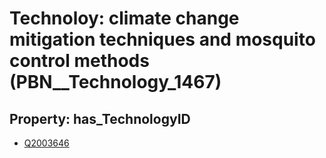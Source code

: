 # Technoloy: __climate change mitigation techniques and mosquito control methods__ (PBN__Technology_1467)

## Property: has_TechnologyID

* [Q2003646](Q2003646)

